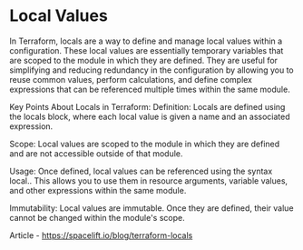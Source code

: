 # Local Values

In Terraform, locals are a way to define and manage local values within a configuration. These local values are essentially temporary variables that are scoped to the module in which they are defined. They are useful for simplifying and reducing redundancy in the configuration by allowing you to reuse common values, perform calculations, and define complex expressions that can be referenced multiple times within the same module.

Key Points About Locals in Terraform:
Definition: Locals are defined using the locals block, where each local value is given a name and an associated expression.

Scope: Local values are scoped to the module in which they are defined and are not accessible outside of that module.

Usage: Once defined, local values can be referenced using the syntax local.<name>. This allows you to use them in resource arguments, variable values, and other expressions within the same module.

Immutability: Local values are immutable. Once they are defined, their value cannot be changed within the module's scope.

Article - https://spacelift.io/blog/terraform-locals

